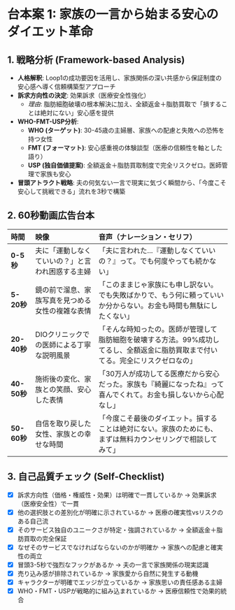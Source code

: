 # 台本案 1: 家族の一言から始まる安心のダイエット革命

## 1. 戦略分析 (Framework-based Analysis)

* **人格解釈**: Loop1の成功要因を活用し、家族関係の深い共感から保証制度の安心感へ導く信頼構築型アプローチ
* **訴求方向性の決定**: 効果訴求（医療安全性強化）
    * *理由*: 脂肪細胞破壊の根本解決に加え、全額返金＋脂肪買取で「損することは絶対にない」安心感を提供
* **WHO-FMT-USP分析**:
    * **WHO (ターゲット)**: 30-45歳の主婦層、家族への配慮と失敗への恐怖を持つ女性
    * **FMT (フォーマット)**: 安心感重視の体験談型（医療の信頼性を軸とした語り）
    * **USP (独自価値提案)**: 全額返金＋脂肪買取制度で完全リスクゼロ。医師管理で家族も安心
* **冒頭アトラクト戦略**: 夫の何気ない一言で現実に気づく瞬間から、「今度こそ安心して挑戦できる」流れを3秒で構築

## 2. 60秒動画広告台本

| 時間      | 映像                               | 音声（ナレーション・セリフ）                               | 
| :-------- | :--------------------------------- | :--------------------------------------------------------- |
| **0-5秒** | 夫に「運動しなくていいの？」と言われ困惑する主婦 | 「夫に言われた...『運動しなくていいの？』って。でも何度やっても続かない」 |
| **5-20秒**| 鏡の前で溜息、家族写真を見つめる女性の複雑な表情 | 「このままじゃ家族にも申し訳ない。でも失敗ばかりで、もう何に頼っていいか分からない。お金も時間も無駄にしたくない」 |
| **20-40秒**| DIOクリニックでの医師による丁寧な説明風景 | 「そんな時知ったの。医師が管理して脂肪細胞を破壊する方法。99%成功してるし、全額返金に脂肪買取まで付いてる。完全にリスクゼロなの」 |
| **40-50秒**| 施術後の変化、家族との笑顔、安心した表情 | 「30万人が成功してる医療だから安心だった。家族も『綺麗になったね』って喜んでくれて。お金も損しないから心配なし」 |
| **50-60秒**| 自信を取り戻した女性、家族との幸せな時間 | 「今度こそ最後のダイエット。損することは絶対にない。家族のためにも、まずは無料カウンセリングで相談してみて」 |

## 3. 自己品質チェック (Self-Checklist)

- [x] 訴求方向性（価格・権威性・効果）は明確で一貫しているか → 効果訴求（医療安全性）で一貫
- [x] 他の選択肢との差別化が明確に示されているか → 医療の確実性vsリスクのある自己流
- [x] そのサービス独自のユニークさが特定・強調されているか → 全額返金＋脂肪買取の完全保証
- [x] なぜそのサービスでなければならないのかが明確か → 家族への配慮と確実性の両立
- [x] 冒頭3-5秒で強烈なフックがあるか → 夫の一言で家族関係の現実認識
- [x] 売り込み感が排除されているか → 家族愛から自然に発生する動機
- [x] キャラクターが明確でエッジが立っているか → 家族思いの責任感ある主婦
- [x] WHO・FMT・USPが戦略的に組み込まれているか → 医療信頼性で効果的統合